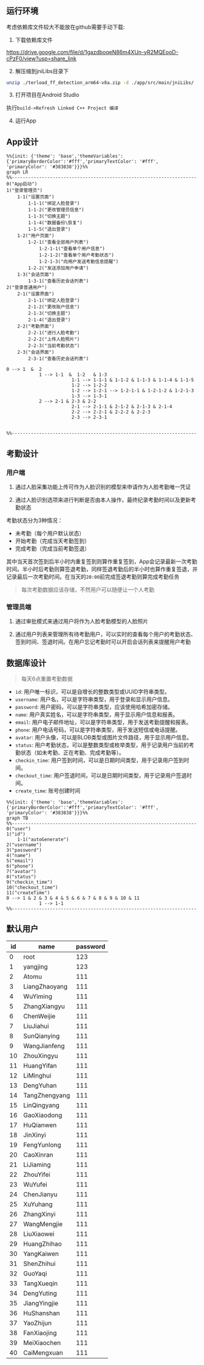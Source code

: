 
# 


## 运行环境

考虑依赖库文件较大不能放在github需要手动下载:

1. 下载依赖库文件

https://drive.google.com/file/d/1gazdboqeN86m4XUn-yR2MQEooD-cPzF0/view?usp=share_link

2. 解压缩到jniLibs目录下

```bash
unzip ./terload_ff_detection_arm64-v8a.zip -d ./app/src/main/jniLibs/
```

3. 打开项目在Android Studio 

执行`build->Refresh Linked C++ Project 编译`

4. 运行App


## App设计

```mermaid
%%{init: {'theme': 'base','themeVariables': {'primaryBorderColor':'#fff','primaryTextColor': '#fff', 'primaryColor': '#383838'}}}%%
graph LR
%%--------------------------------------------------------------------
0("App启动")
1("登录管理员") 
	1-1("设置页面")
		1-1-1("绑定人脸登录") 
		1-1-2("更改管理员信息") 
		1-1-3("切换主题") 
		1-1-4("数据备份\恢复")
		1-1-5("退出登录")
	1-2("用户页面") 
		1-2-1("查看全部用户列表") 
			1-2-1-1("查看单个用户信息") 
			1-2-1-2("查看单个用户考勤状态") 
			1-2-1-3("向用户发送考勤信息提醒")
		1-2-2("发送添加用户申请")
	1-3("会话页面") 
		1-3-1("查看历史会话列表")
2("登录普通用户")
	2-1("设置界面")
		2-1-1("绑定人脸登录")
		2-1-2("更改账户信息")
		2-1-3("切换主题")
		2-1-4("退出登录")
	2-2("考勤界面")
		2-2-1("进行人脸考勤")
		2-2-2("上传人脸照片")
		2-2-3("当前考勤状态")
	2-3("会话界面")
		2-3-1("查看历史会话列表")

0 --> 1  &  2
			1 --> 1-1  &  1-2   & 1-3
						1-1 --> 1-1-1 & 1-1-2 & 1-1-3 & 1-1-4 & 1-1-5
						1-2 --> 1-2-2
						1-2 --> 1-2-1 --> 1-2-1-1 & 1-2-1-2 & 1-2-1-3
						1-3 --> 1-3-1
			2 --> 2-1 & 2-3 & 2-2
						2-1 --> 2-1-1 & 2-1-2 & 2-1-3 & 2-1-4
						2-2 --> 2-2-1 & 2-2-2 & 2-2-3
						2-3 --> 2-3-1


%%--------------------------------------------------------------------
```


## 考勤设计

### 用户端
1. 通过人脸采集功能上传可作为人脸识别的模型来申请作为人脸考勤唯一凭证

2. 通过人脸识别选项来进行判断是否由本人操作，最终纪录考勤时间以及更新考勤状态

考勤状态分为3种情况：
- 未考勤（每个用户默认状态）
- 开始考勤（完成当天考勤签到）
- 完成考勤（完成当前考勤签退）

	
其中当天首次签到后半小时内重复签到则算作重复签到，App会记录最新一次考勤时间。半小时后考勤则算签退考勤，同样签退考勤后的半小时也算作重复签退，并记录最后一次考勤时间。在当天的`20:00`前完成签退考勤则算完成考勤任务

> 每次考勤数据应该存储，不然用户可以随便让一个人考勤

### 管理员端

1. 通过审批模式来通过用户将作为人脸考勤模型的人脸照片

2. 通过用户列表来管理所有待考勤用户，可以实时的查看每个用户的考勤状态、签到时间、签退时间。在用户忘记考勤时可以开启会话列表来提醒用户考勤





## 数据库设计
>每天6点重置考勤数据

- `id`: 用户唯一标识，可以是自增长的整数类型或UUID字符串类型。
- `username`: 用户名，可以是字符串类型，用于登录和显示用户信息。
- `password`: 用户密码，可以是字符串类型，应该使用哈希加密存储。
- `name`: 用户真实姓名，可以是字符串类型，用于显示用户信息和报表。
- `email`: 用户电子邮件地址，可以是字符串类型，用于发送考勤提醒和报表。
- `phone`: 用户电话号码，可以是字符串类型，用于发送短信或电话提醒。
- `avatar`: 用户头像，可以是BLOB类型或图片文件路径，用于显示用户信息。
- `status`: 用户考勤状态，可以是整数类型或枚举类型，用于记录用户当前的考勤状态（如未考勤、正在考勤、完成考勤等）。
- `checkin_time`: 用户签到时间，可以是日期时间类型，用于记录用户签到时间。
- `checkout_time`: 用户签退时间，可以是日期时间类型，用于记录用户签退时间。
- `create_time`: 账号创建时间

```mermaid
%%{init: {'theme': 'base','themeVariables': {'primaryBorderColor':'#fff','primaryTextColor': '#fff', 'primaryColor': '#383838'}}}%%
graph TB
%%--------------------------------------------------------------------
0("user")
1("id")
	1-1("autoGenerate")
2("username")
3("password")
4("name")
5("email")
6("phone")
7("avatar")
8("status")
9("checkin_time")
10("checkout_time")
11("createTime")
0 --> 1 & 2 & 3 & 4 & 5 & 6 & 7 & 8 & 9 & 10 & 11
			1 --> 1-1
%%--------------------------------------------------------------------
```



## 默认用户
id |name| password
-|-|-
0 	|root	    |123
1 	|yangjing	|123
2 	|Atomu	  |111
3 	|LiangZhaoyang	|111
4 	|WuYiming	|111
5 	|ZhangXiangyu	|111
6 	|ChenWeijie	|111
7 	|LiuJiahui	|111
8 	|SunQianying	|111
9 	|WangJianfeng	|111
10	|ZhouXingyu	|111
11	|HuangYifan	|111
12	|LiMinghui	|111
13	|DengYuhan	|111
14	|TangZhengyang	|111
15	|LinQingyang	|111
16	|GaoXiaodong	|111
17	|HuQianwen	|111
18	|JinXinyi	|111
19	|FengYunlong	|111
20	|CaoXinran	|111
21	|LiJiaming	|111
22	|ZhouYifei	|111
23	|WuYufei	|111
24	|ChenJianyu	|111
25	|XuYuhang	|111
26	|ZhangXinyi	|111
27	|WangMengjie	|111
28	|LiuXiaowei	|111
29	|HuangZhihao	|111
30	|YangKaiwen	|111
31	|ShenZhihui	|111
32	|GuoYaqi	|111
33	|TangXueqin	|111
34	|DengYuting	|111
35	|JiangYingjie	|111
36	|HuShanshan	|111
37	|YaoZhijun	|111
38	|FanXiaojing	|111
39	|MeiXiaochen	|111
40	|CaiMengxuan	|111
